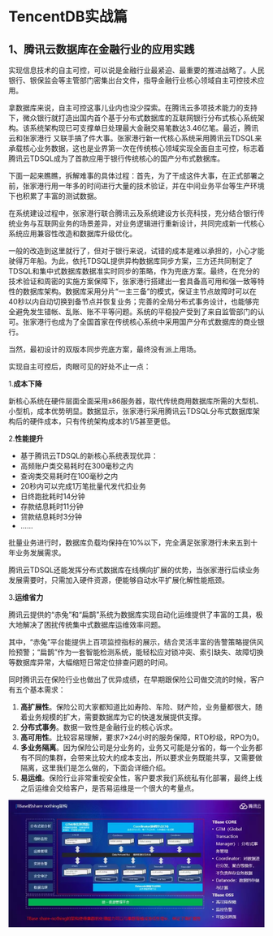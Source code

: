 # TencentDB实战篇

## 1、腾讯云数据库在金融行业的应用实践
实现信息技术的自主可控，可以说是金融行业最紧迫、最重要的推进战略了。人民银行、银保监会等主管部门密集出台文件，指导金融行业核心领域自主可控技术应用。

拿数据库来说，自主可控这事儿业内也没少探索。在腾讯云多项技术能力的支持下，微众银行就打造出国内首个基于分布式数据库的互联网银行分布式核心系统架构。该系统架构现已可支撑单日处理最大金融交易笔数达3.46亿笔。最近，腾讯云和张家港行 又联手搞了件大事。张家港行新一代核心系统采用腾讯云TDSQL来承载核心业务数据，这也是业界第一次在传统核心领域实现全面自主可控，标志着腾讯云TDSQL成为了首款应用于银行传统核心的国产分布式数据库。

下面一起来瞧瞧，拆解难事的具体过程：首先，为了干成这件大事，在正式部署之前，张家港行用一年多的时间进行大量的技术验证，并在中间业务平台等生产环境下也积累了丰富的测试数据。

在系统建设过程中，张家港行联合腾讯云及系统建设方长亮科技，充分结合银行传统业务与互联网业务的场景差异，对业务逻辑进行重新设计，共同完成新一代核心系统应用兼容性改造和数据库升级优化。

一般的改造到这里就行了，但对于银行来说，试错的成本是难以承担的，小心才能驶得万年船。为此，依托TDSQL提供异构数据库同步方案，三方还共同制定了TDSQL和集中式数据库数据准实时同步的策略，作为兜底方案。最终，在充分的技术验证和周密的实施方案保障下，张家港行搭建出一套具备高可用和强一致等特性的数据库架构。数据库采用分片“一主三备”的模式，保证主节点故障时可以在40秒以内自动切换到备节点并恢复业务；完善的全局分布式事务设计，也能够完全避免发生错帐、乱账、账不平等问题。系统的平稳投产受到了来自监管部门的认可。张家港行也成为了全国首家在传统核心系统中采用国产分布式数据库的商业银行。

当然，最初设计的双版本同步兜底方案，最终没有派上用场。

实现自主可控后，肉眼可见的好处不止一点：

1.**成本下降**

新核心系统在硬件层面全面采用x86服务器，取代传统商用数据库所需的大型机、小型机，成本优势明显。数据显示，张家港行采用腾讯云TDSQL分布式数据库架构后的硬件成本，只有传统架构成本的1/5甚至更低。

2.**性能提升**

* 基于腾讯云TDSQL的新核心系统表现优异：
* 高频账户类交易耗时在300毫秒之内
* 查询类交易耗时在100毫秒之内
* 20秒内可以完成1万笔批量代发代扣业务
* 日终跑批耗时14分钟
* 存款结息耗时11分钟
* 贷款结息耗时3分钟
* ……

批量业务进行时，数据库负载均保持在10%以下，完全满足张家港行未来五到十年业务发展需求。

腾讯云TDSQL还能发挥分布式数据库在线横向扩展的优势，当张家港行后续业务发展需要时，只需加入硬件资源，便能够自动水平扩展化解性能瓶颈。

3.**运维省力**

腾讯云提供的“赤兔”和“扁鹊”系统为数据库实现自动化运维提供了丰富的工具，极大地解决了困扰传统集中式数据库运维效率问题。

其中，“赤兔”平台能提供上百项监控指标的展示，结合灵活丰富的告警策略提供风险预警；“扁鹊”作为一套智能检测系统，能轻松应对锁冲突、索引缺失、故障切换等数据库异常，大幅缩短日常定位排查问题的时间。

同时腾讯云在保险行业也做出了优异成绩，在早期跟保险公司做交流的时候，客户有五个基本需求：
1. **高扩展性**。保险公司大家都知道比如寿险、车险、财产险，业务量都很大，随着业务规模的扩大，需要数据库为它的快速发展提供支撑。
2. **分布式事务**。数据一致性是金融行业的核心诉求。
3. **高可用性**。比较容易理解，要求7×24小时的服务保障，RTO秒级，RPO为0。
4. **多业务隔离**。因为保险公司是分业务的，业务又可能是分省的，每一个业务都有不同的集群，会带来比较大的成本支出，所以要求业务既能共享，又需要做隔离，这里我们是怎么做的，下面会详细介绍。
5. **易运维**。保险行业非常重视安全性，客户要求我们系统私有化部署，最终上线之后运维会交给客户，是否易运维是一个很大的考量点。

![image](../../Gallerys/tencentdb7-1.jpg)







